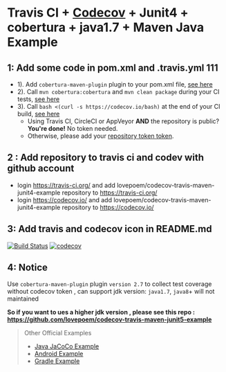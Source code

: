 
Travis CI + [Codecov][0] + Junit4 + cobertura + java1.7 + Maven Java Example
===============================
## 1: Add some code in  pom.xml and .travis.yml 111
* 1). Add `cobertura-maven-plugin` plugin to your pom.xml file, [see here](https://github.com/lovepoem/codecov-travis-maven-junit4-example/blob/master/pom.xml#L40-L51)
* 2). Call `mvn cobertura:cobertura` and `mvn clean package` during your CI tests, [see here](https://github.com/lovepoem/codecov-travis-maven-junit4-example/blob/master/.travis.yml#L8-L9)
* 3). Call `bash <(curl -s https://codecov.io/bash)` at the end of your CI build, [see here](https://github.com/lovepoem/codecov-travis-maven-junit4-example/blob/master/.travis.yml#L11)
  - Using Travis CI, CircleCI or AppVeyor **AND** the repository is public? **You're done!** No token needed.
  - Otherwise, please add your [repository token token][5].

## 2 : Add repository to travis ci and codev with github account 

  - login https://travis-ci.org/ and add lovepoem/codecov-travis-maven-junit4-example repository to https://travis-ci.org/
  - login https://codecov.io/ and add lovepoem/codecov-travis-maven-junit4-example repository to https://codecov.io/

## 3: Add travis and codecov icon in  README.md
[![Build Status](https://travis-ci.org/lovepoem/codecov-travis-maven-junit4-example.svg?branch=master)](https://travis-ci.org/lovepoem/codecov-travis-maven-junit4-example)
[![codecov](https://codecov.io/gh/lovepoem/codecov-travis-maven-junit4-example/branch/master/graph/badge.svg)](https://codecov.io/gh/lovepoem/codecov-travis-maven-junit4-example)

## 4: Notice
  Use `cobertura-maven-plugin` plugin `version 2.7` to collect test coverage without codecov token , can support jdk version: `java1.7`,  `java8`+  will not maintained
  
  **So if you want to ues a higher jdk version , please see this repo : https://github.com/lovepoem/codecov-travis-maven-junit5-example**  
  
  
  
  
> Other Official Examples
> - [Java JaCoCo Example][1]
> - [Android Example][3]
> - [Gradle Example][2]


[0]: https://codecov.io/
[1]: https://github.com/codecov/example-java
[2]: https://github.com/codecov/example-gradle
[3]: https://github.com/codecov/example-android
[5]: http://docs.codecov.io/docs/about-the-codecov-bash-uploader#section-upload-token
